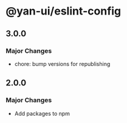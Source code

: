 # @yan-ui/eslint-config

## 3.0.0

### Major Changes

- chore: bump versions for republishing

## 2.0.0

### Major Changes

- Add packages to npm
